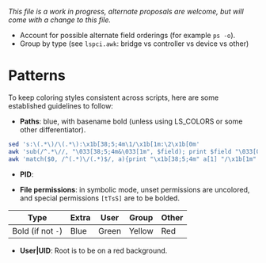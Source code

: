 *This file is a work in progress, alternate proposals are welcome,
but will come with a change to this file.*

- Account for possible alternate field orderings (for example `ps -o`).
- Group by type (see `lspci.awk`: bridge vs controller vs device vs other)

# Patterns

To keep coloring styles consistent across scripts,
here are some established guidelines to follow:

- **Paths**: blue, with basename bold (unless using LS_COLORS or some other differentiator).

```sh
sed 's:\(.*\)/\(.*\):\x1b[38;5;4m\1/\x1b[1m:\2\x1b[0m'
awk 'sub(/^.*\//, "\033[38;5;4m&\033[1m", $field); print $field "\033[0m"'
awk 'match($0, /^(.*)\/(.*)$/, a){print "\x1b[38;5;4m" a[1] "/\x1b[1m" a[2] "\x1b[0m"}'
```

- **PID**: 

- **File permissions**: in symbolic mode, unset permissions are uncolored,
and special permissions `[tTsS]` are to be bolded.

Type | Extra | User | Group | Other
--- | ---- | --- | --- | ---
Bold (if not `-`) | Blue | Green | Yellow | Red


- **User|UID**: Root is to be on a red background.

